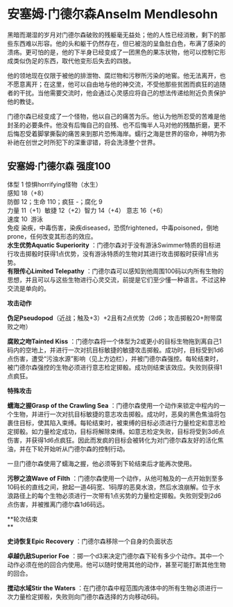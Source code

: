 # 安塞姆·门德尔森Anselm Mendlesohn 

黑暗而潮湿的岁月对门德尔森破败的残躯毫无益处；他的人性已经消散，剩下的那些东西难以形容。他的头和躯干仍然存在，但已被泡的呈鱼肚白色，布满了感染的溃疡。更可怕的是，他的下半身已经变成了一团黑色的果冻状物，他可以控制它形成类似伪足的东西，取代他变形后失去的四肢。  

他的领地现在仅限于被他的排泄物、腐烂物和污秽所污染的地窖。他无法离开，也不愿意离开；在这里，他可以自由地与他的神交流，不受他那些贫困而疯狂的追随者的干扰。当他需要交流时，他会通过心灵感应将自己的想法传递给附近负责保护他的教徒。  

门德尔森已经变成了一个怪物，他以自己的痛苦为乐。他认为他所忍受的苦难是他封圣的必要条件。他没有后悔自己的自残、也不后悔半人马对他的残酷折磨，更不后悔忍受着脚掌撕裂的痛苦来到那片恐怖海岸。蠕行之海是世界的宿命，神明为弥补祂在创世之时所犯下的深重谬错，将会洗涤整个世界。  

## 安塞姆·门德尔森 强度100 

体型 1 惊惧horrifying怪物（水生）  
感知 18（+8）  
防御 12；生命 110；疯狂 -；腐化 9  
力量 11（+1）敏捷 12（+2）智力 14（+4） 意志 16（+6）  
速度 10  游泳  
免疫
染疾，中毒伤害，染疾diseased，恐慌frightened，中毒poisoned，倒地prone，任何改变其形态的效应。  
**水生优势Aquatic Superiority**
：门德尔森对于没有游泳Swimmer特质的目标进行攻击掷骰时获得1点优势，没有游泳特质的生物对其进行攻击掷骰时获得1点劣势。  
**有限传心Limited Telepathy**
：门德尔森可以感知到他周围100码以内所有生物的思想，并且可以与这些生物进行心灵交流，前提是它们至少懂一种语言。不过这种交流是单向的。

**攻击动作**  

**伪足Pseudopod**（近战；触及+3）+2且有2点优势（2d6；攻击掷骰20+附带腐败之吻）  

**腐败之吻Tainted Kiss**
：门德尔森将一个体型为2或更小的目标生物拖到离自己1码内的空地上，并进行一次对抗目标敏捷的敏捷攻击掷骰。成功时，目标受到1d6点伤害，遭受“污浊水源”影响（见上方边栏），并被门德尔森强控。每轮结束时，被门德尔森强控的生物必须进行意志检定掷骰。成功则结束该效应。失败则获得1点疯狂。

**特殊攻击**  

**蠕海之握Grasp of the Crawling Sea**
：门德尔森使用一个动作来锁定中程内的一个生物，并进行一次对抗目标敏捷的意志攻击掷骰。成功时，恶臭的黑色焦油将包裹住目标，使其陷入束缚。每轮结束时，被束缚的目标必须进行力量检定和意志检定掷骰。如力量检定成功，目标将解除束缚。如意志检定失败，目标将受到3d6点伤害，并获得1d6点疯狂。因此而发疯的目标会被转化为对门德尔森友好的活化焦油，并在下轮开始听从门德尔森的控制行动。  

一旦门德尔森使用了蠕海之握，他必须等到下轮结束后才能再次使用。  

**污秽之浪Wave of Filth**
：门德尔森使用一个动作，从他可触及的一点开始到至多10码长的直线之间，掀起一道4码宽、1码厚的恶臭水浪，然后水浪崩解。位于水浪路径上的每个生物必须进行一次带有1点劣势的力量检定掷骰。失败则受到2d6点伤害，并被推离门德尔森1d6码远。

**轮次结束  
**

**史诗恢复Epic Recovery** ：门德尔森移除一个自身的负面状态  

**卓越仇敌Superior Foe**
：掷一个d3来决定门德尔森下轮有多少个动作。其中一个动作必须在他的回合内使用。他可以随时使用其他的动作，甚至可能打断其他生物的回合。  

**搅动水域Stir the Waters**
：在门德尔森中程范围内液体中的所有生物必须进行一次力量检定掷骰，失败则向门德尔森选择的方向移动6码。
